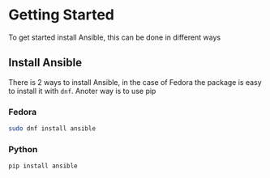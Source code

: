 # Getting Started

To get started install Ansible, this can be done in different ways

## Install Ansible

There is 2 ways to install Ansible, in the case of Fedora the package is easy to install it with `dnf`. Anoter way is to use pip

### Fedora

```bash
sudo dnf install ansible
```

### Python

```bash
pip install ansible
```
